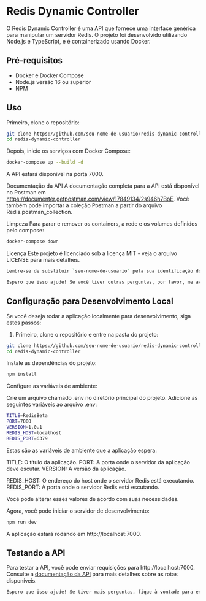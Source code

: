 # Redis Dynamic Controller

O Redis Dynamic Controller é uma API que fornece uma interface genérica para manipular um servidor Redis. O projeto foi desenvolvido utilizando Node.js e TypeScript, e é containerizado usando Docker.

## Pré-requisitos

- Docker e Docker Compose
- Node.js versão 16 ou superior
- NPM

## Uso

Primeiro, clone o repositório:

```bash
git clone https://github.com/seu-nome-de-usuario/redis-dynamic-controller.git
cd redis-dynamic-controller
```

Depois, inicie os serviços com Docker Compose:

```bash
docker-compose up --build -d
```

A API estará disponível na porta 7000.

Documentação da API
A documentação completa para a API está disponível no Postman em https://documenter.getpostman.com/view/17849134/2s946h7BoE. Você também pode importar a coleção Postman a partir do arquivo Redis.postman_collection.

Limpeza
Para parar e remover os containers, a rede e os volumes definidos pelo compose:

```bash
docker-compose down
```

Licença
Este projeto é licenciado sob a licença MIT - veja o arquivo LICENSE para mais detalhes.

```bash
Lembre-se de substituir `seu-nome-de-usuario` pela sua identificação do GitHub. O arquivo `Redis.postman_collection` deve estar no diretório principal do projeto.

Espero que isso ajude! Se você tiver outras perguntas, por favor, me avise!
```

## Configuração para Desenvolvimento Local

Se você deseja rodar a aplicação localmente para desenvolvimento, siga estes passos:

1. Primeiro, clone o repositório e entre na pasta do projeto:

```bash
git clone https://github.com/seu-nome-de-usuario/redis-dynamic-controller.git
cd redis-dynamic-controller
```

Instale as dependências do projeto:

```bash
npm install
```

Configure as variáveis de ambiente:

Crie um arquivo chamado .env no diretório principal do projeto.
Adicione as seguintes variáveis ao arquivo .env:

```bash
TITLE=RedisBeta
PORT=7000
VERSION=1.0.1
REDIS_HOST=localhost
REDIS_PORT=6379
```

Estas são as variáveis de ambiente que a aplicação espera:

TITLE: O título da aplicação.
PORT: A porta onde o servidor da aplicação deve escutar.
VERSION: A versão da aplicação.

REDIS_HOST: O endereço do host onde o servidor Redis está executando.
REDIS_PORT: A porta onde o servidor Redis está escutando.

Você pode alterar esses valores de acordo com suas necessidades.

Agora, você pode iniciar o servidor de desenvolvimento:

```bash
npm run dev
```

A aplicação estará rodando em http://localhost:7000.

## Testando a API
Para testar a API, você pode enviar requisições para http://localhost:7000. Consulte a [documentação da API](https://documenter.getpostman.com/view/17849134/2s946h7BoE) para mais detalhes sobre as rotas disponíveis.

```bash
Espero que isso ajude! Se tiver mais perguntas, fique à vontade para entra em contato.
```
